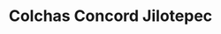 ---
title: "Colchas Concord Jilotepec"
url: /jilotepec/colchas-concord-jilotepec/
shop: menaje del hogar
---
